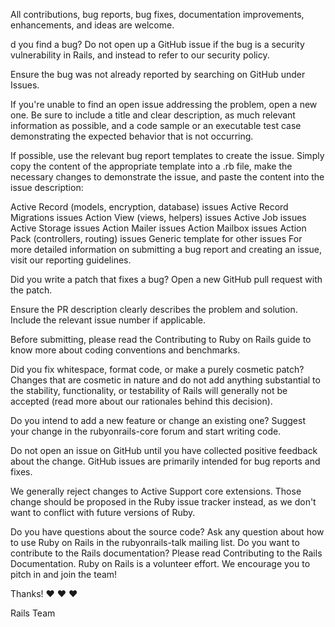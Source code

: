 All contributions, bug reports, bug fixes, documentation improvements, enhancements, and ideas are welcome.

d you find a bug?
Do not open up a GitHub issue if the bug is a security vulnerability in Rails, and instead to refer to our security policy.

Ensure the bug was not already reported by searching on GitHub under Issues.

If you're unable to find an open issue addressing the problem, open a new one. Be sure to include a title and clear description, as much relevant information as possible, and a code sample or an executable test case demonstrating the expected behavior that is not occurring.

If possible, use the relevant bug report templates to create the issue. Simply copy the content of the appropriate template into a .rb file, make the necessary changes to demonstrate the issue, and paste the content into the issue description:

Active Record (models, encryption, database) issues
Active Record Migrations issues
Action View (views, helpers) issues
Active Job issues
Active Storage issues
Action Mailer issues
Action Mailbox issues
Action Pack (controllers, routing) issues
Generic template for other issues
For more detailed information on submitting a bug report and creating an issue, visit our reporting guidelines.

Did you write a patch that fixes a bug?
Open a new GitHub pull request with the patch.

Ensure the PR description clearly describes the problem and solution. Include the relevant issue number if applicable.

Before submitting, please read the Contributing to Ruby on Rails guide to know more about coding conventions and benchmarks.

Did you fix whitespace, format code, or make a purely cosmetic patch?
Changes that are cosmetic in nature and do not add anything substantial to the stability, functionality, or testability of Rails will generally not be accepted (read more about our rationales behind this decision).

Do you intend to add a new feature or change an existing one?
Suggest your change in the rubyonrails-core forum and start writing code.

Do not open an issue on GitHub until you have collected positive feedback about the change. GitHub issues are primarily intended for bug reports and fixes.

We generally reject changes to Active Support core extensions. Those change should be proposed in the Ruby issue tracker instead, as we don't want to conflict with future versions of Ruby.

Do you have questions about the source code?
Ask any question about how to use Ruby on Rails in the rubyonrails-talk mailing list.
Do you want to contribute to the Rails documentation?
Please read Contributing to the Rails Documentation.
Ruby on Rails is a volunteer effort. We encourage you to pitch in and join the team!

Thanks! ❤️ ❤️ ❤️

Rails Team
